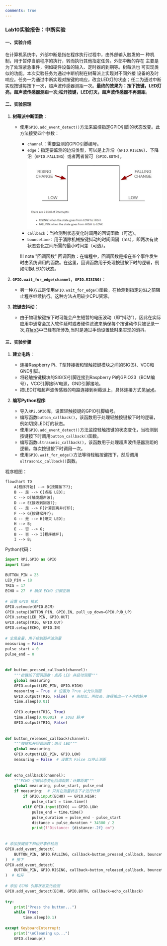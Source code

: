 ```yaml
---
comments: true
---
```

### Lab10实验报告：中断实验

#### 一、实验介绍
在计算机系统中，外部中断是指在程序执行过程中，由外部输入触发的一
种机制，用于暂停当前程序的执行，转而执行其他指定任务。外部中断的存在
主要是为了处理紧急事件，例如硬件设备的输入、定时器的到期等。树莓派也
可实现类似的功能。本次实验任务为通过中断机制在树莓派上实现对不同外接
设备的及时响应。任务一为通过中断实现对按键的响应，改变LED灯的状态；任二为通过中断实现按键每按下一次，超声波传感器测距一次。**最终的效果为：按下按键，LED灯亮，超声波传感器测距一次;松开按键，LED灯灭，超声波传感器不再测距**。

#### 二、实验原理
1. **树莓派中断函数**：
   - 使用`GPIO.add_event_detect()`方法来监控指定GPIO引脚的状态改变。此方法接受四个参数：
     - `channel`：需要监测的GPIO引脚编号。
     - `edge`：指定要监测的边沿类型，可以是上升沿（`GPIO.RISING`）、下降沿（`GPIO.FALLING`）或者两者皆可（`GPIO.BOTH`）。![alt text](images/image-18.png)
     - `callback`：当检测到状态变化时调用的回调函数（可选）。
     - `bouncetime`：用于消除机械按键抖动的时间间隔（ms），即两次有效状态变化之间所需的最小时间差（可选）。
  
      !!! note "回调函数"
          回调函数：在编程中，回调函数是指在某个事件发生时由系统调用的函数。在这里，回调函数用于处理按键按下时的逻辑，例如切换LED的状态。

2. **`GPIO.wait_for_edge(channel, GPIO.RISING)`**：
   - 另一种方式是使用`GPIO.wait_for_edge()`函数，在检测到指定边沿之前阻止程序继续执行。这种方法占用较少CPU资源。

3. **按键去抖动**：
   - 由于物理按键按下时可能会产生短暂的电压波动（即“抖动”），因此在实际应用中通常会加入软件延时或者硬件滤波来确保每个按键动作只被记录一次,在[lab3](lab3.md)中已经有所涉及,当时是通过手动设置延时来实现的消抖。

#### 三、实验步骤
1. **建立电路**：
   - 连接Raspberry Pi、T型转接板和轻触按键模块之间的SIG(S)、VCC和GND引脚。
   - 将轻触按键模块的SIG(S)引脚连接到Raspberry Pi的GPIO23（BCM编号），VCC引脚接5V电源，GND引脚接地。
   - 把LED灯和超声波传感器的电路连接到树莓派上，具体连接方式见[lab6](lab6.md)。
  
2. **编写Python程序**:
   - 导入`RPi.GPIO`库，设置轻触按键的GPIO引脚编号。
   - 编写函数`button_callback()`，该函数用于处理轻触按键按下时的逻辑，例如切换LED灯的状态。
   - 使用`GPIO.add_event_detect()`方法监控轻触按键的状态变化，当检测到按键按下时调用`button_callback()`函数。
   - 编写函数`ultrasonic_callback()`，该函数用于处理超声波传感器测距的逻辑，每次按键按下时调用一次。
   - 使用`GPIO.wait_for_edge()`方法等待轻触按键按下，然后调用`ultrasonic_callback()`函数。

程序框图：
```mermaid
flowchart TD
    A[程序开始] --> B{按键按下?};
    B -- 是 --> C[点亮 LED];
    C --> D[触发超声波];
    D --> E{接收到回波?};
    E -- 是 --> F[计算距离并打印];
    F --> G{按键松开?};
    G -- 是 --> H[熄灭 LED];
    H --> B;
    E -- 否 --> G;
    B -- 否 --> I[程序循环];
    I --> B;
```
Python代码：

```python
import RPi.GPIO as GPIO
import time

BUTTON_PIN = 23
LED_PIN = 18
TRIG = 17
ECHO = 27  # 确保 ECHO 引脚正确

# 设置 GPIO 模式
GPIO.setmode(GPIO.BCM)
GPIO.setup(BUTTON_PIN, GPIO.IN, pull_up_down=GPIO.PUD_UP)
GPIO.setup(LED_PIN, GPIO.OUT)
GPIO.setup(TRIG, GPIO.OUT)
GPIO.setup(ECHO, GPIO.IN)

# 全局变量，用于控制超声波测量
measuring = False
pulse_start = 0
pulse_end = 0


def button_pressed_callback(channel):
    """按键按下回调函数：点亮 LED 并启动测距"""
    global measuring
    GPIO.output(LED_PIN, GPIO.HIGH)
    measuring = True  # 设置为 True 以允许测距
    GPIO.output(TRIG, False)  # 先拉低，再拉高，使得输出一个干净的脉冲
    time.sleep(0.01)

    GPIO.output(TRIG, True)
    time.sleep(0.00001)  # 10us 脉冲
    GPIO.output(TRIG, False)


def button_released_callback(channel):
    """按键松开回调函数：熄灭 LED"""
    global measuring
    GPIO.output(LED_PIN, GPIO.LOW)
    measuring = False  # 设置为 False 以停止测距


def echo_callback(channel):
    """ECHO 引脚状态变化回调函数：计算距离"""
    global measuring, pulse_start, pulse_end
    if measuring:  # 只有在测量状态下才进行计算
        if GPIO.input(ECHO) == GPIO.HIGH:
            pulse_start = time.time()
        elif GPIO.input(ECHO) == GPIO.LOW:
            pulse_end = time.time()
            pulse_duration = pulse_end - pulse_start
            distance = pulse_duration * 34300 / 2
            print(f"Distance: {distance:.2f} cm")


# 添加按键按下和松开事件检测
GPIO.add_event_detect(
    BUTTON_PIN, GPIO.FALLING, callback=button_pressed_callback, bouncetime=200
)  # 按下
GPIO.add_event_detect(
    BUTTON_PIN, GPIO.RISING, callback=button_released_callback, bouncetime=200
)  # 松开

# 添加 ECHO 引脚状态变化检测
GPIO.add_event_detect(ECHO, GPIO.BOTH, callback=echo_callback)

try:
    print("Press the button...")
    while True:
        time.sleep(0.1)

except KeyboardInterrupt:
    print("\nCleaning up...")
    GPIO.cleanup()
```



